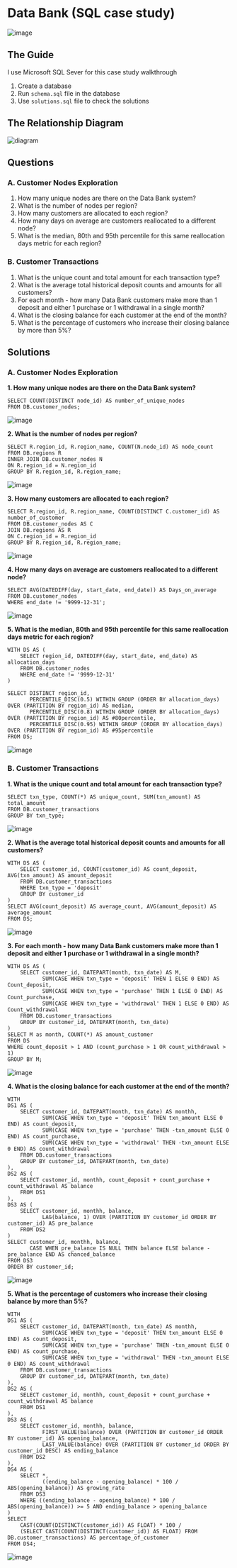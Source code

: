 # Data Bank (SQL case study)
![image](https://github.com/user-attachments/assets/7845048f-6ad4-466c-9d9a-cd5216898ef0)

## The Guide

I use Microsoft SQL Sever for this case study walkthrough

1. Create a database
2. Run ```schema.sql``` file in the database
3. Use ```solutions.sql``` file to check the solutions

## The Relationship Diagram
![diagram](https://github.com/user-attachments/assets/f86d4153-283c-40e2-8603-98ab5e6b3130)

## Questions
### A. Customer Nodes Exploration
1. How many unique nodes are there on the Data Bank system?
2. What is the number of nodes per region?
3. How many customers are allocated to each region?
4. How many days on average are customers reallocated to a different node?
5. What is the median, 80th and 95th percentile for this same reallocation days metric for each region?

### B. Customer Transactions
1. What is the unique count and total amount for each transaction type?
2. What is the average total historical deposit counts and amounts for all customers?
3. For each month - how many Data Bank customers make more than 1 deposit and either 1 purchase or 1 withdrawal in a single month?
4. What is the closing balance for each customer at the end of the month?
5. What is the percentage of customers who increase their closing balance by more than 5%?


## Solutions

### A. Customer Nodes Exploration
**1. How many unique nodes are there on the Data Bank system?**
```
SELECT COUNT(DISTINCT node_id) AS number_of_unique_nodes 
FROM DB.customer_nodes;
```
![image](https://github.com/user-attachments/assets/e978a32e-792d-4e8c-9948-b3582df74ed9)

**2. What is the number of nodes per region?**
```
SELECT R.region_id, R.region_name, COUNT(N.node_id) AS node_count
FROM DB.regions R
INNER JOIN DB.customer_nodes N
ON R.region_id = N.region_id
GROUP BY R.region_id, R.region_name;
```
![image](https://github.com/user-attachments/assets/d867e2d5-4c03-4c84-bf25-7840f2d1b2cc)

**3. How many customers are allocated to each region?**
```
SELECT R.region_id, R.region_name, COUNT(DISTINCT C.customer_id) AS number_of_customer
FROM DB.customer_nodes AS C
JOIN DB.regions AS R
ON C.region_id = R.region_id
GROUP BY R.region_id, R.region_name;
```
![image](https://github.com/user-attachments/assets/6c47b028-9b47-4de6-9473-a3c67277e52d)

**4. How many days on average are customers reallocated to a different node?**
```
SELECT AVG(DATEDIFF(day, start_date, end_date)) AS Days_on_average
FROM DB.customer_nodes
WHERE end_date != '9999-12-31';
```
![image](https://github.com/user-attachments/assets/ba2e9a24-b38d-4969-a267-1c2e0cfc9838)

**5. What is the median, 80th and 95th percentile for this same reallocation days metric for each region?**
```
WITH DS AS (
    SELECT region_id, DATEDIFF(day, start_date, end_date) AS allocation_days
    FROM DB.customer_nodes
    WHERE end_date != '9999-12-31'
)

SELECT DISTINCT region_id, 
       PERCENTILE_DISC(0.5) WITHIN GROUP (ORDER BY allocation_days) OVER (PARTITION BY region_id) AS median,
       PERCENTILE_DISC(0.8) WITHIN GROUP (ORDER BY allocation_days) OVER (PARTITION BY region_id) AS #80percentile,
       PERCENTILE_DISC(0.95) WITHIN GROUP (ORDER BY allocation_days) OVER (PARTITION BY region_id) AS #95percentile
FROM DS;
```
![image](https://github.com/user-attachments/assets/62e65073-f095-4f20-9bfd-a05a184a9a54)

### B. Customer Transactions
**1. What is the unique count and total amount for each transaction type?**
```
SELECT txn_type, COUNT(*) AS unique_count, SUM(txn_amount) AS total_amount
FROM DB.customer_transactions
GROUP BY txn_type;
```
![image](https://github.com/user-attachments/assets/ce89ab85-bd14-4560-8667-875bcff4ab01)

**2. What is the average total historical deposit counts and amounts for all customers?**
```
WITH DS AS (
    SELECT customer_id, COUNT(customer_id) AS count_deposit, AVG(txn_amount) AS amount_deposit
    FROM DB.customer_transactions
    WHERE txn_type = 'deposit'
    GROUP BY customer_id
)
SELECT AVG(count_deposit) AS average_count, AVG(amount_deposit) AS average_amount
FROM DS;
```
![image](https://github.com/user-attachments/assets/414eafb5-c6a0-4ae8-ae11-a28ae3198843)

**3. For each month - how many Data Bank customers make more than 1 deposit and either 1 purchase or 1 withdrawal in a single month?**
```
WITH DS AS (
    SELECT customer_id, DATEPART(month, txn_date) AS M,
           SUM(CASE WHEN txn_type = 'deposit' THEN 1 ELSE 0 END) AS Count_deposit,
           SUM(CASE WHEN txn_type = 'purchase' THEN 1 ELSE 0 END) AS Count_purchase,
           SUM(CASE WHEN txn_type = 'withdrawal' THEN 1 ELSE 0 END) AS Count_withdrawal
    FROM DB.customer_transactions
    GROUP BY customer_id, DATEPART(month, txn_date)
)
SELECT M as month, COUNT(*) AS amount_customer
FROM DS
WHERE count_deposit > 1 AND (count_purchase > 1 OR count_withdrawal > 1)
GROUP BY M;
```
![image](https://github.com/user-attachments/assets/32291ce7-a6d6-4ed9-9a73-5d95b266f32c)

**4. What is the closing balance for each customer at the end of the month?**
```
WITH 
DS1 AS (
    SELECT customer_id, DATEPART(month, txn_date) AS monthh,
           SUM(CASE WHEN txn_type = 'deposit' THEN txn_amount ELSE 0 END) AS count_deposit,
           SUM(CASE WHEN txn_type = 'purchase' THEN -txn_amount ELSE 0 END) AS count_purchase,
           SUM(CASE WHEN txn_type = 'withdrawal' THEN -txn_amount ELSE 0 END) AS count_withdrawal
    FROM DB.customer_transactions
    GROUP BY customer_id, DATEPART(month, txn_date)
),
DS2 AS (
    SELECT customer_id, monthh, count_deposit + count_purchase + count_withdrawal AS balance
    FROM DS1
),
DS3 AS (
    SELECT customer_id, monthh, balance, 
           LAG(balance, 1) OVER (PARTITION BY customer_id ORDER BY customer_id) AS pre_balance
    FROM DS2
)
SELECT customer_id, monthh, balance, 
       CASE WHEN pre_balance IS NULL THEN balance ELSE balance - pre_balance END AS chanced_balance
FROM DS3
ORDER BY customer_id;
```
![image](https://github.com/user-attachments/assets/0f53a5d6-97da-4160-b9b2-e1b014f4456c)

**5. What is the percentage of customers who increase their closing balance by more than 5%?**
```
WITH 
DS1 AS (
    SELECT customer_id, DATEPART(month, txn_date) AS monthh,
           SUM(CASE WHEN txn_type = 'deposit' THEN txn_amount ELSE 0 END) AS count_deposit,
           SUM(CASE WHEN txn_type = 'purchase' THEN -txn_amount ELSE 0 END) AS count_purchase,
           SUM(CASE WHEN txn_type = 'withdrawal' THEN -txn_amount ELSE 0 END) AS count_withdrawal
    FROM DB.customer_transactions
    GROUP BY customer_id, DATEPART(month, txn_date)
),
DS2 AS (
    SELECT customer_id, monthh, count_deposit + count_purchase + count_withdrawal AS balance
    FROM DS1
),
DS3 AS (
    SELECT customer_id, monthh, balance, 
           FIRST_VALUE(balance) OVER (PARTITION BY customer_id ORDER BY customer_id) AS opening_balance,
           LAST_VALUE(balance) OVER (PARTITION BY customer_id ORDER BY customer_id DESC) AS ending_balance
    FROM DS2
),
DS4 AS (
    SELECT *, 
           ((ending_balance - opening_balance) * 100 / ABS(opening_balance)) AS growing_rate
    FROM DS3
    WHERE ((ending_balance - opening_balance) * 100 / ABS(opening_balance)) >= 5 AND ending_balance > opening_balance
)
SELECT 
    CAST(COUNT(DISTINCT(customer_id)) AS FLOAT) * 100 /
    (SELECT CAST(COUNT(DISTINCT(customer_id)) AS FLOAT) FROM DB.customer_transactions) AS percentage_of_customer
FROM DS4;
```
![image](https://github.com/user-attachments/assets/56d3209b-e29f-417c-8abf-37c3681d7f61)
